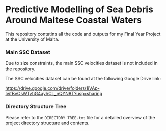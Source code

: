 # Predictive Modelling of Sea Debris Around Maltese Coastal Waters

This repository contatins all the code and outputs for my Final Year Project at the University of Malta. 

### Main SSC Dataset

Due to size constraints, the main SSC velocities dataset is not included in the repository.

The SSC velocities dataset can be found at the following Google Drive link:

https://drive.google.com/drive/folders/1iVAp-IvifBvOsWTyfiG4ayhCL_nQYN8T?usp=sharing

### Directory Structure Tree

Please refer to the `DIRECTORY_TREE.txt` file for a detailed overview of the project directory structure and contents.
